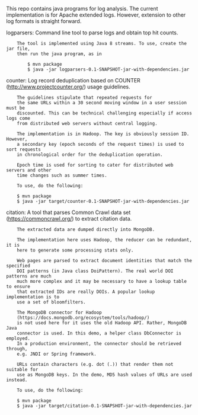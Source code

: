 
This repo contains java programs for log analysis. 
The current implementation is for Apache extended logs.
However, extension to other log formats is straight forward.

logparsers: Command line tool to parse logs and obtain top hit counts.
            
	    The tool is implemented using Java 8 streams. To use, create the jar file, 
	    then run the java program, as in
	    
            $ mvn package
            $ java -jar logparsers-0.1-SNAPSHOT-jar-with-dependencies.jar
         

counter:    Log record deduplication based on COUNTER (http://www.projectcounter.org/)
            usage guidelines. 
	    
	    The guidelines stipulate that repeated requests for
	    the same URLs within a 30 second moving window in a user session must be
	    discounted. This can be technical challenging especially if access logs come
	    from distributed web servers without central logging.
	    
	    The implementation is in Hadoop. The key is obviously session ID. However, 
	    a secondary key (epoch seconds of the request times) is used to sort requests
	    in chronological order for the deduplication operation.
	    
	    Epoch time is used for sorting to cater for distributed web servers and other
	    time changes such as summer times.
	    
	    To use, do the following:
	    
	    $ mvn package
	    $ java -jar target/counter-0.1-SNAPSHOT-jar-with-dependencies.jar 
	    
	    
citation:   A tool that parses Common Crawl data set (https://commoncrawl.org/) to 
            extract citation data. 
	    
	    The extracted data are dumped directly into MongoDB.
	    
	    The implementation here uses Hadoop, the reducer can be redundant, it is 
	    here to generate some processing stats only.
	    
	    Web pages are parsed to extract document identities that match the specified 
	    DOI patterns (in Java class DoiPattern). The real world DOI patterns are much 
	    much more complex and it may be necessary to have a lookup table to ensure 
	    that extracted IDs are really DOIs. A popular lookup implementation is to 
	    use a set of bloomfilters.
	    
	    The MongoDB connector for Hadoop 
	    (https://docs.mongodb.org/ecosystem/tools/hadoop/) 
	    is not used here for it uses the old Hadoop API. Rather, MongoDB Java 
	    connector is used. In this demo, a helper class DbConnector is employed. 
	    In a production environment, the connector should be retrieved through, 
	    e.g. JNDI or Spring framework.
	    
	    URLs contain characters (e.g. dot (.)) that render them not suitable for
	    use as MongoDB keys. In the demo, MD5 hash values of URLs are used instead.
 
	    To use, do the following:
	    
	    $ mvn package
	    $ java -jar target/citation-0.1-SNAPSHOT-jar-with-dependencies.jar 
	    
	    

